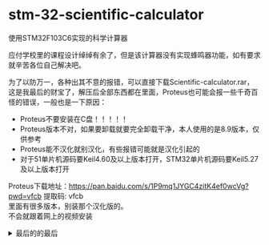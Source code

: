 # stm-32-scientific-calculator
使用STM32F103C6实现的科学计算器  

应付学校里的课程设计绰绰有余了，但是该计算器没有实现蜂鸣器功能，如有要求就辛苦各位自己解决吧。  

为了以防万一，各种出其不意的报错，可以直接下载Scientific-calculator.rar，这是我最后的财宝了，解压后全部东西都在里面，Proteus也可能会报一些千奇百怪的错误，一般也是一下原因：  

- Proteus不要安装在C盘！！！！！
- Proteus版本不对，如果要卸载就要完全卸载干净，本人使用的是8.9版本，仅供参考
- Proteus能不汉化就别汉化，有些报错可能就是汉化引起的
- 对于51单片机源码要Keil4.60及以上版本打开，STM32单片机源码要Keil5.27及以上版本打开

Proteus下载地址：https://pan.baidu.com/s/1P9mq1JYGC4zitK4ef0wcVg?pwd=vfcb 提取码: vfcb  
里面有很多版本，别装那个汉化版的。  
不会就跟着网上的视频安装


<details>
  <summary>最后的的最后</summary>
  
  如果程序还是有问题，没辙了，下载final，然后点个 :star: 吧求求了，花的是我的钱 :sob::sob::sob:
</details>



